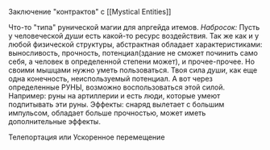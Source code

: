 
Заключение "контрактов" с [[Mystical Entities]]

Что-то "типа" рунической магии для апргейда итемов.
	*Набросок:*
	Пусть у человеческой *души* есть какой-то ресурс воздействия. Так же как и у любой физической структуры, абстрактная обладает характеристиками: выносливость, прочность, потенциал(здание не сможет починить само себя, а человек в определенной степени может), и прочее-прочее.
	Но своими мышцами нужно уметь пользоваться. Твоя сила *души*, как еще одна конечность, неиспользуемый потенциал. А вот через определенные РУНЫ, возможно воспользоваться этой силой.
	Например: руны на артиллерии и есть люди, которые умеют подпитывать эти руны. Эффекты: снаряд вылетает с большим импульсом, обладает больше прочностью, может иметь дополнительные эффекты.


Телепортация или Ускоренное перемещение




